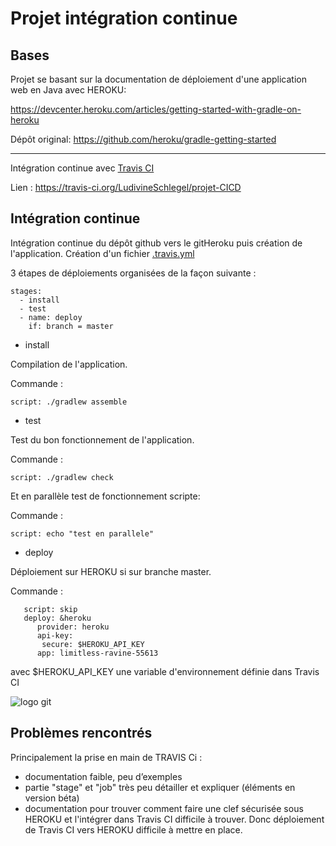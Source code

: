 # Projet intégration continue

<h2>Bases</h2>

Projet se basant sur la documentation de déploiement d'une application web en Java avec HEROKU:

https://devcenter.heroku.com/articles/getting-started-with-gradle-on-heroku

Dépôt original: https://github.com/heroku/gradle-getting-started
*****

Intégration continue avec <a href="https://travis-ci.org/">Travis CI</a>

Lien : https://travis-ci.org/LudivineSchlegel/projet-CICD

<h2>Intégration continue</h2>

Intégration continue du dépôt github vers le gitHeroku puis création de l'application.
Création d'un fichier <a href="https://github.com/LudivineSchlegel/projet-CICD/blob/master/.travis.yml">.travis.yml</a>

3 étapes de déploiements organisées de la façon suivante :

```
stages:
  - install
  - test
  - name: deploy
    if: branch = master
```
  - install
  
Compilation de l'application.

Commande : 

```script: ./gradlew assemble```

  - test
  
Test du bon fonctionnement de l'application.

Commande :

```script: ./gradlew check```

Et en parallèle test de fonctionnement scripte:

Commande :

```script: echo "test en parallele"```

  - deploy
  
Déploiement sur HEROKU si sur branche master.

Commande  :

 ``` 
    script: skip
    deploy: &heroku
       provider: heroku
       api-key: 
        secure: $HEROKU_API_KEY
       app: limitless-ravine-55613
```
avec $HEROKU_API_KEY une variable d'environnement définie dans Travis CI

<img src="Capture du 2018-02-05 10-36-46.png" alt="logo git"/>

<h2>Problèmes rencontrés</h2>

Principalement la prise en main de TRAVIS Ci : 

* documentation faible, peu d’exemples
* partie "stage" et "job" très peu détailler et expliquer (éléments en version béta)
* documentation pour trouver comment faire une clef sécurisée sous HEROKU et l'intégrer dans Travis CI difficile à trouver. Donc déploiement de Travis CI vers HEROKU difficile à mettre en place.
